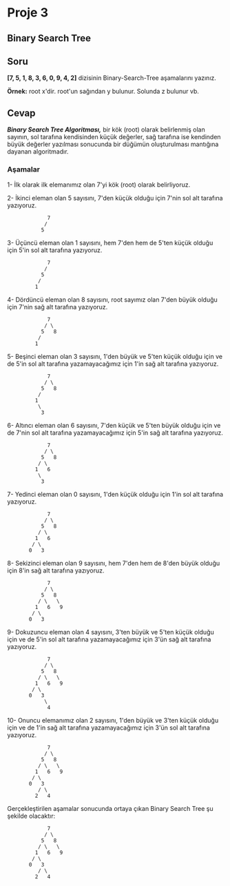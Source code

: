 # Proje 3

## Binary Search Tree

## Soru

**[7, 5, 1, 8, 3, 6, 0, 9, 4, 2]** dizisinin Binary-Search-Tree aşamalarını yazınız.

**Örnek:** root x'dir. root'un sağından y bulunur. Solunda z bulunur vb.

## Cevap

***Binary Search Tree Algoritması,*** bir kök (root) olarak belirlenmiş olan sayının, sol tarafına kendisinden küçük değerler, sağ tarafına ise kendinden büyük değerler yazılması sonucunda bir düğümün oluşturulması mantığına dayanan algoritmadır.

### Aşamalar

1- İlk olarak ilk elemanımız olan 7'yi kök (root) olarak belirliyoruz. 

2- İkinci eleman olan 5 sayısını, 7'den küçük olduğu için 7'nin sol alt tarafına yazıyoruz.

                 7
                /
               5

3- Üçüncü eleman olan 1 sayısını, hem 7'den hem de 5'ten küçük olduğu için 5'in sol alt tarafına yazıyoruz.

                 7
                /
               5
              /
             1

4- Dördüncü eleman olan 8 sayısını, root sayımız olan 7'den büyük olduğu için 7'nin sağ alt tarafına yazıyoruz.

                 7
                / \ 
               5   8
              /
             1

5- Beşinci eleman olan 3 sayısını, 1'den büyük ve 5'ten küçük olduğu için ve de 5'in sol alt tarafına yazamayacağımız için 1'in sağ alt tarafına yazıyoruz.

                 7
                / \ 
               5   8
              /
             1
              \
               3

6- Altıncı eleman olan 6 sayısını, 7'den küçük ve 5'ten büyük olduğu için ve de 7'nin sol alt tarafına yazamayacağımız için 5'in sağ alt tarafına yazıyoruz.

                 7
                / \ 
               5   8
              / \
             1   6
              \
               3

7- Yedinci eleman olan 0 sayısını, 1'den küçük olduğu için 1'in sol alt tarafına yazıyoruz.

                 7
                / \ 
               5   8
              / \
             1   6
            / \
           0   3

8- Sekizinci eleman olan 9 sayısını, hem 7'den hem de 8'den büyük olduğu için 8'in sağ alt tarafına yazıyoruz.

                 7
                / \ 
               5   8
              / \   \
             1   6   9
            / \
           0   3

9- Dokuzuncu eleman olan 4 sayısını, 3'ten büyük ve 5'ten küçük olduğu için ve de 5'in sol alt tarafına yazamayacağımız için 3'ün sağ alt tarafına yazıyoruz. 

                 7
                / \ 
               5   8
              / \   \
             1   6   9
            / \
           0   3
                \
                 4

10- Onuncu elemanımız olan 2 sayısını, 1'den büyük ve 3'ten küçük olduğu için ve de 1'in sağ alt tarafına yazamayacağımız için 3'ün sol alt tarafına yazıyoruz. 

                 7
                / \ 
               5   8
              / \   \
             1   6   9
            / \
           0   3
              / \
             2   4

Gerçekleştirilen aşamalar sonucunda ortaya çıkan Binary Search Tree şu şekilde olacaktır:

                 7
                / \ 
               5   8
              / \   \
             1   6   9
            / \
           0   3
              / \
             2   4



